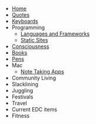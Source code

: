 * [Home](/)
* [Quotes](quotes.md)
* [Keyboards](keyboards.md)
* Programming
    * [Languages and Frameworks](programming.md)
    * [Static Sites](static-sites.md)
* [Consciousness](consciousness.md)
* [Books](books.md)
* [Pens](pens.md)
* Mac
    * [Note Taking Apps](note-taking-apps.md)
* Community Living
* Slacklining
* Juggling
* Festivals
* Travel
* Current EDC items
* Fitness
